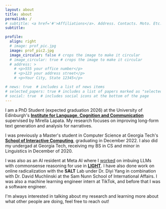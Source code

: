```yaml
---
layout: about
title: about
permalink: /
# subtitle: <a href='#'>Affiliations</a>. Address. Contacts. Moto. Etc.
subtitle: 

profile:
  align: right
  # image: prof_pic.jpg
  image: prof_pic2.jpg
  image_circular: false # crops the image to make it circular
  # image_circular: true # crops the image to make it circular
  # address: >
    # <p>555 your office number</p>
    # <p>123 your address street</p>
    # <p>Your City, State 12345</p>

# news: true  # includes a list of news items
# selected_papers: true # includes a list of papers marked as "selected={true}"
# social: true  # includes social icons at the bottom of the page
---
```


I am a PhD Student (expected graduation 2026) at the University of Edinburgh's <a href="https://web.inf.ed.ac.uk/ilcc"><strong>Institute for Language, Cognition and Communication</strong></a> supervised by Mirella Lapata. My research focuses on improving long-form text generation and analysis for narratives.


I was previously a Master's student in Computer Science at Georgia Tech's <a href="https://www.ic.gatech.edu/"><strong>School of Interactive Computing</strong></a>, graduating in December 2022. I also did my undergad at Georgia Tech, receiving my BS in CS and minor in Linguistics in December of 2020.


I was also as an AI resident at Meta AI where I <a href="https://arxiv.org/abs/2301.05746">worked</a> on imbuing LLMs with commonsense reasoning for use in <a href="https://parl.ai/projects/light/?fbclid=IwAR0BOI-zQ0zIjRM8HCbNB6Hnsipdjmh1KH1ELic3nhy6WAXbINJXwfPI_rU"><strong>LIGHT</strong></a>. I have also done work on online radicalization with the <strong>SALT</strong> Lab under Dr. Diyi Yang in combination with Dr. David Muchlinski at the Sam Nunn School of International Affairs. I was also a machine learning engineer intern at TikTok, and before that I was a software engineer.


I'm always interested in talking about my research and learning more about what other people are doing, feel free to reach out!